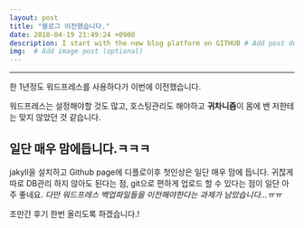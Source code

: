 ```yaml
---
layout: post
title: "블로그 이전했습니다."
date: 2018-04-19 21:49:24 +0900
description: I start with the new blog platform on GITHUB # Add post description (optional)
img:  # Add image post (optional)
---
```

---------------------
한 1년정도 워드프레스를 사용하다가 이번에 이전했습니다.

워드프레스는 설정해야할 것도 많고, 호스팅관리도 해야하고
**귀차니즘**이 몸에 밴 저한테는 맞지 않았던 것 같습니다.

## 일단 매우 맘에듭니다.ㅋㅋㅋ
jakyll을 설치하고 Github page에 디플로이후 첫인상은 일단 매우 맘에 듭니다.  귀찮게 따로 DB관리 하지 않아도 된다는 점,
git으로 편하게 업로드 할 수 있다는 점이 일단 아주 좋네요.
*다만 워드프레스 백업파일들을 이전해야한다는 과제가 남았습니다...ㅠㅠ*

조만간 후기 한번 올리도록 하겠습니다.!

